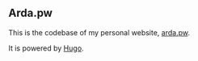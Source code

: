 Arda.pw
--------

This is the codebase of my personal website, [arda.pw](https://arda.pw.com).

It is powered by [Hugo](https://gohugo.io/).